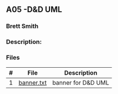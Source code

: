 ## A05 -D&D UML
### Brett Smith
### Description:



### Files

|   #   | File            | Description                                        |
| :---: | --------------- | -------------------------------------------------- |
|   1   | [banner.txt]()         |banner for D&D UML|
